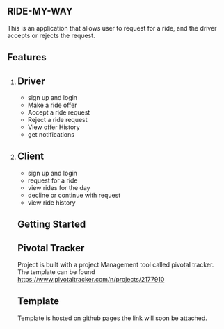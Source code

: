 ## RIDE-MY-WAY

This is an application that allows user to request for a ride, and the driver accepts or rejects the request.

## Features

1. ## Driver
     * sign up and login
     *  Make a ride offer
     *  Accept a ride request
     *  Reject a ride request
     *  View offer History
     *  get notifications
    
 2. ## Client
      *  sign up and login
      *  request for a ride
      *  view rides for the day
      *  decline or continue with request
      *  view ride history
     
     
     ## Getting Started

     ## Pivotal Tracker
     Project is built with a project Management tool called pivotal tracker. The template can be found 
     https://www.pivotaltracker.com/n/projects/2177910

     ## Template

     Template is hosted on github pages the link will soon be attached.
     
